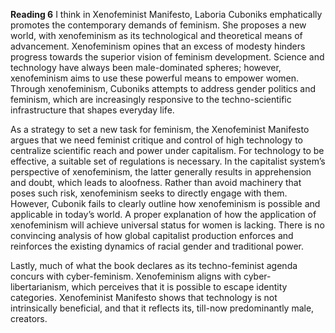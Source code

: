 **Reading 6**
I think in Xenofeminist Manifesto, Laboria Cuboniks emphatically promotes the contemporary demands of feminism. She proposes a new world, with xenofeminism as its technological and theoretical means of advancement. Xenofeminism opines that an excess of modesty hinders progress towards the superior vision of feminism development.  Science and technology have always been male-dominated spheres; however, xenofeminism aims to use these powerful means to empower women. Through xenofeminism, Cuboniks attempts to address gender politics and feminism, which are increasingly responsive to the techno-scientific infrastructure that shapes everyday life. 

As a strategy to set a new task for feminism, the Xenofeminist Manifesto argues that we need feminist critique and control of high technology to centralize scientific reach and power under capitalism. For technology to be effective, a suitable set of regulations is necessary.  In the capitalist system’s perspective of xenofeminism, the latter generally results in apprehension and doubt, which leads to aloofness. Rather than avoid machinery that poses such risk, xenofeminism seeks to directly engage with them. However, Cubonik fails to clearly outline how xenofeminism is possible and applicable in today’s world.  A proper explanation of how the application of xenofeminism will achieve universal status for women is lacking. There is no convincing analysis of how global capitalist production enforces and reinforces the existing dynamics of racial gender and traditional power.

Lastly, much of what the book declares as its techno-feminist agenda concurs with cyber-feminism. Xenofeminism aligns with cyber-libertarianism, which perceives that it is possible to escape identity categories.  Xenofeminist Manifesto shows that technology is not intrinsically beneficial, and that it reflects its, till-now predominantly male, creators. 

